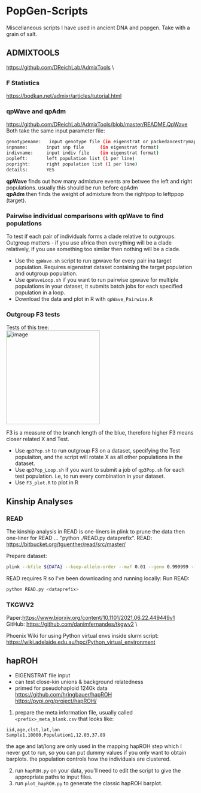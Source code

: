 # PopGen-Scripts

Miscellaneous scripts I have used in ancient DNA and popgen. Take with a grain of salt.

## ADMIXTOOLS

<https://github.com/DReichLab/AdmixTools> \

### F Statistics

<https://bodkan.net/admixr/articles/tutorial.html>

### qpWave and qpAdm

<https://github.com/DReichLab/AdmixTools/blob/master/README.QpWave> \
Both take the same input parameter file:

```bash
genotypename:   input genotype file (in eigenstrat or packedancestrymap r format)
snpname:       input snp file      (in eigenstrat format)
indivname:     input indiv file    (in eigenstrat format)
popleft:       left population list (1 per line) 
popright:      right population list (1 per line) 
details:       YES 
```

**qpWave** finds out how many admixture events are betwee the left and right populations. usually this should be run before qpAdm \
**qpAdm** then finds the weight of admixture from the rightpop to leftppop (target).

### Pairwise individual comparisons with qpWave to find populations

To test if each pair of individuals forms a clade relative to outgroups. Outgroup matters - if you use africa then everything will be a clade relatively, if you use something too similar then nothing will be a clade.

- Use the `qpWave.sh` script to run qpwave for every pair ina target population. Requires eigenstrat dataset containing the target population and outgroup population.
- Use `qpWaveLoop.sh` if you want to run pairwise qpwave for multiple populations in your dataset, it submits batch jobs for each specified population in a loop.
- Download the data and plot in R with `qpWave_Pairwise.R`

### Outgroup F3 tests

Tests of this tree: \
<img width="250" alt="image" src="https://user-images.githubusercontent.com/78726635/178389363-0c5c71c6-41b5-4513-8695-b94bf4f22bf6.png">

F3 is a measure of the branch length of the blue, therefore higher F3 means closer related X and Test.

- Use `qp3Pop.sh` to run outgroup F3 on a dataset, specifying the Test populaiton, and the script will rotate X as all other populations in the dataset.
- Use `qp3Pop_Loop.sh` if you want to submit a job of `qp3Pop.sh` for each test population. i.e, to run every combination in your dataset.
- Use `F3_plot.R` to plot in R

## Kinship Analyses

### READ

The kinship analysis in READ is one-liners in plink to prune the data then one-liner for READ … “python ./READ.py dataprefix”.
READ: <https://bitbucket.org/tguenther/read/src/master/>

Prepare dataset:

```bash
plink --bfile ${DATA} --keep-allele-order --maf 0.01 --geno 0.999999 --mind 1.0 --allow-no-sex --recode transpose --out ${DATA}
```

READ requires R so I've been downloading and running locally:
Run READ:

```bash
python READ.py <dataprefix>
```

### TKGWV2

Paper:<https://www.biorxiv.org/content/10.1101/2021.06.22.449449v1> \
GitHub: <https://github.com/danimfernandes/tkgwv2> \

Phoenix Wiki for using Python virtual envs inside slurm script: <https://wiki.adelaide.edu.au/hpc/Python_virtual_environment>

## hapROH

- EIGENSTRAT file input
- can test close-kin unions & background relatedness
- primed for pseudohaploid 1240k data \
<https://github.com/hringbauer/hapROH> \
<https://pypi.org/project/hapROH/>

1. prepare the meta information file, usually called `<prefix>_meta_blank.csv` that looks like:

```
iid,age,clst,lat,lon
Sample1,10000,Population1,12.03,37.89
```
the age and lat/long are only used in the mapping hapROH step which I never got to run, so you can put dummy values if you only want to obtain barplots. the population controls how the individuals are clustered.

2. run `hapROH.py` on your data, you'll need to edit the script to give the appropriate paths to input files.
3. run `plot_hapROH.py` to generate the classic hapROH barplot.
